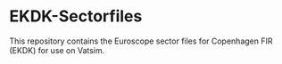 # EKDK-Sectorfiles

This repository contains the Euroscope sector files for Copenhagen FIR (EKDK) for use on Vatsim.
